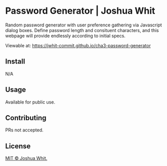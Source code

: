 # Password Generator | Joshua Whit

Random password generator with user preference gathering via Javascript dialog boxes. Define password length and consituent characters, and this webpage will provide endlessly according to initial specs.

Viewable at: https://jwhit-commit.github.io/cha3-password-generator

## Install

N/A

## Usage

Available for public use.

## Contributing

PRs not accepted.

## License

[MIT © Joshua Whit.](../LICENSE)